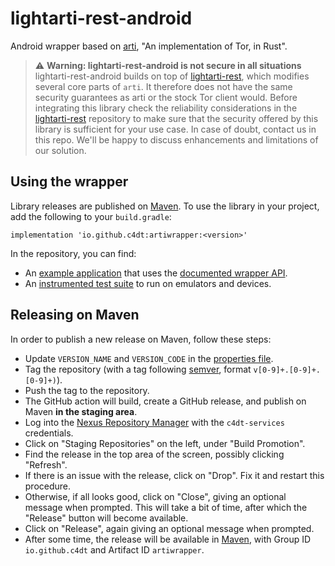 # lightarti-rest-android

Android wrapper based on [arti](https://gitlab.torproject.org/tpo/core/arti), "An
implementation of Tor, in Rust".

> :warning: **Warning: lightarti-rest-android is not secure in all situations**
> lightarti-rest-android builds on top of [lightarti-rest](https://github.com/c4dt/lightarti-rest),
> which modifies several core parts of `arti`. It therefore does not have the
> same security guarantees as arti or the stock Tor client would. Before
> integrating this library check the reliability considerations in the
> [lightarti-rest](https://github.com/c4dt/lightarti-rest) repository to make sure that
> the security offered by this library is sufficient for your use case. In case
> of doubt, contact us in this repo. We'll be happy to discuss enhancements and
> limitations of our solution.

## Using the wrapper

Library releases are published on
[Maven](https://search.maven.org/search?q=artiwrapper).
To use the library in your project, add the following to your `build.gradle`:

```
implementation 'io.github.c4dt:artiwrapper:<version>'
```

In the repository, you can find:

- An [example
  application](https://github.com/c4dt/lightarti-rest-android/blob/main/artiwrapper/app/src/main/java/org/c4dt/myapplication/MainActivity.java)
  that uses the [documented wrapper
  API](https://github.com/c4dt/lightarti-rest-android/blob/main/artiwrapper/src/main/java/org/c4dt/artiwrapper/TorLibApi.java).
- An [instrumented test
  suite](https://github.com/c4dt/lightarti-rest-android/blob/main/artiwrapper/src/androidTest/java/org/c4dt/artiwrapper/JniTest.java)
  to run on emulators and devices.

## Releasing on Maven

In order to publish a new release on Maven, follow these steps:

- Update `VERSION_NAME` and `VERSION_CODE` in the [properties
  file](https://github.com/c4dt/lightarti-rest-android/blob/main/artiwrapper/gradle.properties).
- Tag the repository (with a tag following [semver](https://semver.org/),
  format `v[0-9]+.[0-9]+.[0-9]+)`).
- Push the tag to the repository.
- The GitHub action will build, create a GitHub release, and publish on Maven
  **in the staging area**.
- Log into the [Nexus Repository Manager](https://s01.oss.sonatype.org/) with
  the `c4dt-services` credentials.
- Click on "Staging Repositories" on the left, under "Build Promotion".
- Find the release in the top area of the screen, possibly clicking "Refresh".
- If there is an issue with the release, click on "Drop". Fix it and restart
  this procedure.
- Otherwise, if all looks good, click on "Close", giving an optional message
  when prompted. This will take a bit of time, after which the "Release" button
  will become available.
- Click on "Release", again giving an optional message when prompted.
- After some time, the release will be available in
  [Maven](https://search.maven.org/search?q=artiwrapper), with Group ID
  `io.github.c4dt` and Artifact ID `artiwrapper`.
